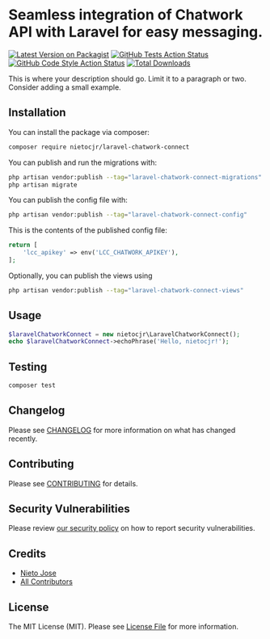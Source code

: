 # Seamless integration of Chatwork API with Laravel for easy messaging.

[![Latest Version on Packagist](https://img.shields.io/packagist/v/nietocjr/laravel-chatwork-connect.svg?style=flat-square)](https://packagist.org/packages/nietocjr/laravel-chatwork-connect)
[![GitHub Tests Action Status](https://img.shields.io/github/actions/workflow/status/nietocjr/laravel-chatwork-connect/run-tests.yml?branch=main&label=tests&style=flat-square)](https://github.com/nietocjr/laravel-chatwork-connect/actions?query=workflow%3Arun-tests+branch%3Amain)
[![GitHub Code Style Action Status](https://img.shields.io/github/actions/workflow/status/nietocjr/laravel-chatwork-connect/fix-php-code-style-issues.yml?branch=main&label=code%20style&style=flat-square)](https://github.com/nietocjr/laravel-chatwork-connect/actions?query=workflow%3A"Fix+PHP+code+style+issues"+branch%3Amain)
[![Total Downloads](https://img.shields.io/packagist/dt/nietocjr/laravel-chatwork-connect.svg?style=flat-square)](https://packagist.org/packages/nietocjr/laravel-chatwork-connect)

This is where your description should go. Limit it to a paragraph or two. Consider adding a small example.

## Installation

You can install the package via composer:

```bash
composer require nietocjr/laravel-chatwork-connect
```

You can publish and run the migrations with:

```bash
php artisan vendor:publish --tag="laravel-chatwork-connect-migrations"
php artisan migrate
```

You can publish the config file with:

```bash
php artisan vendor:publish --tag="laravel-chatwork-connect-config"
```

This is the contents of the published config file:

```php
return [
    'lcc_apikey' => env('LCC_CHATWORK_APIKEY'),
];
```

Optionally, you can publish the views using

```bash
php artisan vendor:publish --tag="laravel-chatwork-connect-views"
```

## Usage

```php
$laravelChatworkConnect = new nietocjr\LaravelChatworkConnect();
echo $laravelChatworkConnect->echoPhrase('Hello, nietocjr!');
```

## Testing

```bash
composer test
```

## Changelog

Please see [CHANGELOG](CHANGELOG.md) for more information on what has changed recently.

## Contributing

Please see [CONTRIBUTING](CONTRIBUTING.md) for details.

## Security Vulnerabilities

Please review [our security policy](../../security/policy) on how to report security vulnerabilities.

## Credits

- [Nieto Jose](https://github.com/nietocjr)
- [All Contributors](../../contributors)

## License

The MIT License (MIT). Please see [License File](LICENSE.md) for more information.
